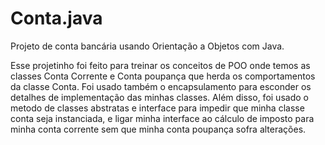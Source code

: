 # Conta.java

Projeto de conta bancária usando Orientação a Objetos com Java.

Esse projetinho foi feito para treinar os conceitos de POO onde temos as classes Conta Corrente e Conta poupança que herda os comportamentos da classe Conta.
Foi usado também o encapsulamento para esconder os detalhes de implementação das minhas classes.
Além disso, foi usado o metodo de classes abstratas e interface para impedir que minha classe conta seja instanciada, e ligar minha interface ao cálculo de imposto para minha conta corrente sem que minha conta poupança sofra alterações.
